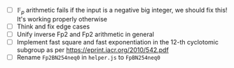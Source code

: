 - [ ] $\mathbb{F}_p$ arithmetic fails if the input is a negative big integer, we should fix this! It's working properly otherwise
- [ ] Think and fix edge cases
- [ ] Unify inverse Fp2 and Fp2 arithmetic in general
- [ ] Implement fast square and fast exponentiation in the 12-th cyclotomic subgroup as per https://eprint.iacr.org/2010/542.pdf
- [ ] Rename `Fp2BN254neq0` in `helper.js` to `FpBN254neq0`